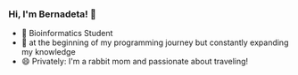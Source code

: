 ### Hi, I'm Bernadeta! 👋

- 🔭 Bioinformatics Student 
- 🌱 at the beginning of my programming journey but constantly expanding my knowledge
- 😄 Privately: I'm a rabbit mom and passionate about traveling!

<!--  
- ⚡ Fun fact:
- - 💬 Ask me about ...
- 📫 How to reach me: ...
